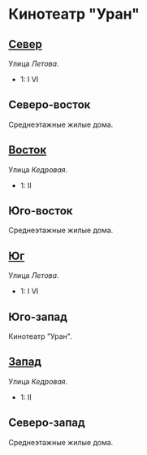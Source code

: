 # Кинотеатр "Уран"

## [Север](./590045.md)

Улица *Летова*.

* 1:    I   VI

## Северо-восток

Среднеэтажные жилые дома.

## [Восток](./595070.md)

Улица *Кедровая*.

* 1:    II

## Юго-восток

Среднеэтажные жилые дома.

## [Юг](./590080.md)

Улица *Летова*.

* 1:    I   VI

## Юго-запад

Кинотеатр "Уран".

## [Запад](./585070.md)

Улица *Кедровая*.

* 1:    II

## Северо-запад

Среднеэтажные жилые дома.
